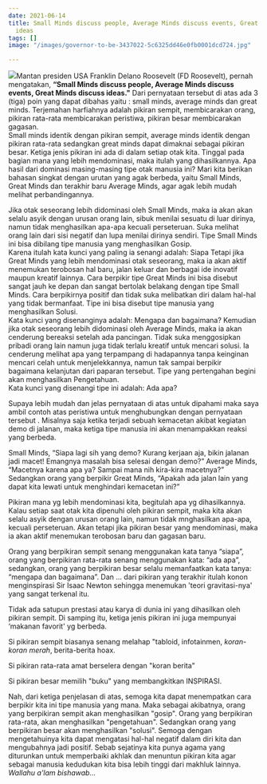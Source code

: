 ```yaml
---
date: 2021-06-14
title: Small Minds discuss people, Average Minds discuss events, Great Minds discuss
  ideas
tags: []
image: "/images/governor-to-be-3437022-5c6325dd46e0fb0001dcd724.jpg"

---
```

![](/images/governor-to-be-3437022-5c6325dd46e0fb0001dcd724.jpg)Mantan presiden USA Franklin Delano Roosevelt (FD Roosevelt), pernah mengatakan, **“Small Minds discuss people, Average Minds discuss events, Great Minds discuss ideas."** Dari pernyataan tersebut di atas ada 3 (tiga) poin yang dapat dibahas yaitu : small minds, average minds dan great minds. Terjemahan harfiahnya adalah pikiran sempit, membicarakan orang, pikiran rata-rata membicarakan peristiwa, pikiran besar membicarakan gagasan.  
Small minds identik dengan pikiran sempit, average minds identik dengan pikiran rata-rata sedangkan great minds dapat dimaknai sebagai pikiran besar. Ketiga jenis pikiran ini ada di dalam setiap otak kita. Tinggal pada bagian mana yang lebih mendominasi, maka itulah yang dihasilkannya. Apa hasil dari dominasi masing-masing tipe otak manusia ini? Mari kita  berikan bahasan singkat  dengan urutan yang agak berbeda, yaitu Small Minds, Great Minds dan terakhir baru Average Minds, agar agak lebih mudah melihat perbandingannya.

Jika otak seseorang lebih didominasi oleh Small Minds, maka ia akan akan selalu asyik dengan urusan orang lain, sibuk menilai sesuatu di luar dirinya, namun tidak menghasilkan apa-apa kecuali perseteruan. Suka melihat orang lain dari sisi negatif dan lupa menilai dirinya sendiri. Tipe Small Minds ini bisa dibilang tipe manusia yang menghasilkan Gosip.  
Karena itulah kata kunci yang paling ia senangi adalah: Siapa Tetapi jika Great Minds yang lebih mendominasi otak seseorang, maka ia akan aktif menemukan terobosan hal baru, jalan keluar dan berbagai ide inovatif maupun kreatif lainnya. Cara berpikir tipe Great Minds ini bisa disebut sangat jauh ke depan dan sangat bertolak belakang dengan tipe Small Minds. Cara berpikirnya positif dan tidak suka melibatkan diri dalam hal-hal yang tidak bermanfaat. Tipe ini bisa disebut tipe manusia yang menghasilkan Solusi.  
Kata kunci yang disenanginya adalah: Mengapa dan bagaimana? Kemudian jika otak seseorang lebih didominasi oleh Average Minds, maka ia akan cenderung bereaksi setelah ada pancingan. Tidak suka menggosipkan pribadi orang lain namun juga tidak terlalu kreatif untuk mencari solusi. Ia cenderung melihat apa yang terpampang di hadapannya tanpa keinginan mencari celah untuk menjelekkannya, namun tak sampai berpikir bagaimana kelanjutan dari paparan tersebut. Tipe yang pertengahan begini akan menghasilkan Pengetahuan.  
Kata kunci yang disenangi tipe ini adalah: Ada apa?

Supaya lebih mudah dan jelas pernyataan di atas untuk dipahami maka saya ambil contoh atas peristiwa untuk menghubungkan dengan pernyataan tersebut . Misalnya saja ketika terjadi sebuah kemacetan akibat kegiatan demo di jalanan, maka ketiga tipe manusia ini akan menampakkan reaksi yang berbeda.

Small Minds, “Siapa lagi sih yang demo? Kurang kerjaan aja, bikin jalanan jadi macet! Emangnya masalah bisa selesai dengan demo?” Average Minds, “Macetnya karena apa ya? Sampai mana nih kira-kira macetnya?” Sedangkan orang yang berpikir Great Minds, “Apakah ada jalan lain yang dapat kita lewati untuk menghindari kemacetan ini?”

Pikiran mana yg lebih mendominasi kita, begitulah apa yg dihasilkannya. Kalau setiap saat otak kita dipenuhi oleh pikiran sempit, maka kita akan selalu asyik dengan urusan orang lain, namun tidak mnghasilkan apa-apa, kecuali perseteruan. Akan tetapi jika pikiran besar yang mendominasi, maka ia akan aktif menemukan terobosan baru dan gagasan baru.

Orang yang berpikiran sempit senang menggunakan kata tanya “siapa”, orang yang berpikiran rata-rata senang menggunakan kata: “ada apa”, sedangkan, orang yang berpikiran besar selalu memanfaatkan kata tanya: “mengapa dan bagaimana”. Dan ... dari pikiran yang terakhir itulah konon menginspirasi Sir Isaac Newton sehingga menemukan 'teori gravitasi-nya' yang sangat terkenal itu.

Tidak ada satupun prestasi atau karya di dunia ini yang dihasilkan oleh pikiran sempit. Di samping itu, ketiga jenis pikiran ini juga mempunyai ‘makanan favorit' yg berbeda.

Si pikiran sempit biasanya senang melahap "tabloid, infotainmen, _koran-koran merah_, berita-berita hoax.

Si pikiran rata-rata amat berselera dengan "koran berita"

Si pikiran besar memilih "buku" yang membangkitkan INSPIRASI.

Nah, dari ketiga penjelasan di atas, semoga kita dapat menempatkan cara berpikir kita ini tipe manusia yang mana. Maka sebagai akibatnya, orang yang berpikiran sempit akan menghasilkan "gosip". Orang yang berpikiran rata-rata, akan menghasilkan "pengetahuan". Sedangkan orang yang berpikiran besar akan menghasilkan "solusi".  Semoga dengan mengetahuinya kita dapat mengatasi hal-hal negatif dalam diri kita dan mengubahnya jadi positif. Sebab sejatinya kita punya agama yang diturunkan untuk memperbaiki akhlak dan menuntun pikiran kita agar sebagai manusia kedudukan kita bisa lebih tinggi dari makhluk lainnya. _Wallahu a'lam bishawab..._